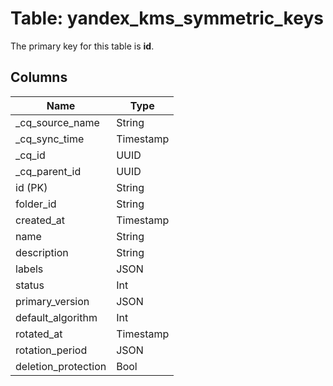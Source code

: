 # Table: yandex_kms_symmetric_keys



The primary key for this table is **id**.



## Columns
| Name          | Type          |
| ------------- | ------------- |
|_cq_source_name|String|
|_cq_sync_time|Timestamp|
|_cq_id|UUID|
|_cq_parent_id|UUID|
|id (PK)|String|
|folder_id|String|
|created_at|Timestamp|
|name|String|
|description|String|
|labels|JSON|
|status|Int|
|primary_version|JSON|
|default_algorithm|Int|
|rotated_at|Timestamp|
|rotation_period|JSON|
|deletion_protection|Bool|